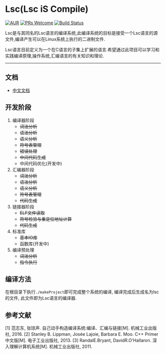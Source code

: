 Lsc(Lsc iS Compile)
==========================
[![AUR](https://img.shields.io/aur/license/yaourt.svg)](https://github.com/LiZeC123/LSC/blob/master/LICENSE)
[![PRs Welcome](https://img.shields.io/badge/PRs-welcome-brightgreen.svg)](http://makeapullrequest.com) 
[![Build Status](https://api.travis-ci.org/LiZeC123/LSC.svg?branch=master)](https://travis-ci.org/LiZeC123/LSC)

Lsc是与其同名的Lsc语言的编译系统,此编译系统的目标是接受一个Lsc语言的源文件,编译产生可以在Linux系统上执行的二进制文件.

Lsc语言目前定义为一个在C语言的子集上扩展的语言.希望通过此项目可以学习和实践编译原理,操作系统,汇编语言的有关知识和理论.

------------------------------------------------------------------------------------------------

文档
------------
- [中文文档](./docs/index.md)


开发阶段
-------------------
1. 编译器阶段
	- ~~词法分析~~ 
	- ~~语法分析~~
	- ~~语义分析~~
	- ~~符号表管理~~
	- ~~错误处理~~
	- ~~中间代码生成~~
	- 中间代码优化(开发中)
2. 汇编器阶段
	- ~~词法分析~~ 
	- ~~语法分析~~
	- ~~语义分析~~
	- ~~符号表管理~~
	- ~~代码生成~~
3. 链接器阶段
	- ~~ELF文件读取~~
	- ~~符号检验与重定位地址计算~~
	- ~~代码生成~~
4. 标准库
	- ~~基本IO库~~
	- 函数库(开发中)
5. 编译预处理
	- ~~词法分析~~
	- ~~指令执行~~


编译方法
------------

在根目录下执行`./makeProject`即可完成整个系统的编译, 编译完成后生成名为lsc的文件, 此文件即为Lsc语言的编译器.


参考文献
-------------
[1] 范志东, 张琼声. 自己动手构造编译系统:编译、汇编与链接[M]. 机械工业出版社, 2016.
[2] Stanley B. Lippman, Josée Lajoie, Barbara E. Moo. C++ Primer中文版[M]. 电子工业出版社, 2013.
[3] RandalE.Bryant, DavidR.O'Hallaron. 深入理解计算机系统[M]. 机械工业出版社, 2011.

